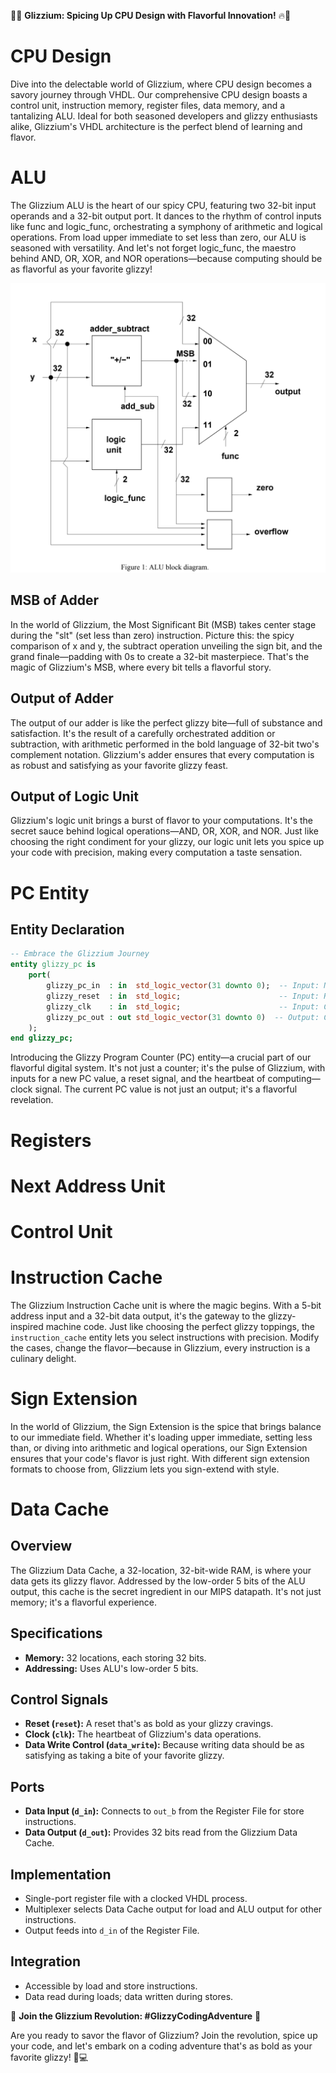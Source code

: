 🌭🔥 **Glizzium: Spicing Up CPU Design with Flavorful Innovation!** 🔥🌭

# CPU Design

Dive into the delectable world of Glizzium, where CPU design becomes a savory journey through VHDL. Our comprehensive CPU design boasts a control unit, instruction memory, register files, data memory, and a tantalizing ALU. Ideal for both seasoned developers and glizzy enthusiasts alike, Glizzium's VHDL architecture is the perfect blend of learning and flavor.

# ALU

The Glizzium ALU is the heart of our spicy CPU, featuring two 32-bit input operands and a 32-bit output port. It dances to the rhythm of control inputs like func and logic_func, orchestrating a symphony of arithmetic and logical operations. From load upper immediate to set less than zero, our ALU is seasoned with versatility. And let's not forget logic_func, the maestro behind AND, OR, XOR, and NOR operations—because computing should be as flavorful as your favorite glizzy!

![1700642004659](image/README/1700642004659.png)

## MSB of Adder

In the world of Glizzium, the Most Significant Bit (MSB) takes center stage during the "slt" (set less than zero) instruction. Picture this: the spicy comparison of x and y, the subtract operation unveiling the sign bit, and the grand finale—padding with 0s to create a 32-bit masterpiece. That's the magic of Glizzium's MSB, where every bit tells a flavorful story.

## Output of Adder

The output of our adder is like the perfect glizzy bite—full of substance and satisfaction. It's the result of a carefully orchestrated addition or subtraction, with arithmetic performed in the bold language of 32-bit two's complement notation. Glizzium's adder ensures that every computation is as robust and satisfying as your favorite glizzy feast.

## Output of Logic Unit

Glizzium's logic unit brings a burst of flavor to your computations. It's the secret sauce behind logical operations—AND, OR, XOR, and NOR. Just like choosing the right condiment for your glizzy, our logic unit lets you spice up your code with precision, making every computation a taste sensation.

# PC Entity

## Entity Declaration

```vhdl
-- Embrace the Glizzium Journey
entity glizzy_pc is
    port(
        glizzy_pc_in  : in  std_logic_vector(31 downto 0);  -- Input: New value for Glizzy Program Counter
        glizzy_reset  : in  std_logic;                      -- Input: Reset signal
        glizzy_clk    : in  std_logic;                      -- Input: Clock signal
        glizzy_pc_out : out std_logic_vector(31 downto 0)  -- Output: Current value of Glizzy Program Counter
    );
end glizzy_pc;
```

Introducing the Glizzy Program Counter (PC) entity—a crucial part of our flavorful digital system. It's not just a counter; it's the pulse of Glizzium, with inputs for a new PC value, a reset signal, and the heartbeat of computing—clock signal. The current PC value is not just an output; it's a flavorful revelation.

# Registers

# Next Address Unit

# Control Unit

# Instruction Cache

The Glizzium Instruction Cache unit is where the magic begins. With a 5-bit address input and a 32-bit data output, it's the gateway to the glizzy-inspired machine code. Just like choosing the perfect glizzy toppings, the `instruction_cache` entity lets you select instructions with precision. Modify the cases, change the flavor—because in Glizzium, every instruction is a culinary delight.

# Sign Extension

In the world of Glizzium, the Sign Extension is the spice that brings balance to our immediate field. Whether it's loading upper immediate, setting less than, or diving into arithmetic and logical operations, our Sign Extension ensures that your code's flavor is just right. With different sign extension formats to choose from, Glizzium lets you sign-extend with style.

# Data Cache

## Overview

The Glizzium Data Cache, a 32-location, 32-bit-wide RAM, is where your data gets its glizzy flavor. Addressed by the low-order 5 bits of the ALU output, this cache is the secret ingredient in our MIPS datapath. It's not just memory; it's a flavorful experience.

## Specifications

* **Memory:** 32 locations, each storing 32 bits.
* **Addressing:** Uses ALU's low-order 5 bits.

## Control Signals

* **Reset (`reset`):** A reset that's as bold as your glizzy cravings.
* **Clock (`clk`):** The heartbeat of Glizzium's data operations.
* **Data Write Control (`data_write`):** Because writing data should be as satisfying as taking a bite of your favorite glizzy.

## Ports

* **Data Input (`d_in`):** Connects to `out_b` from the Register File for store instructions.
* **Data Output (`d_out`):** Provides 32 bits read from the Glizzium Data Cache.

## Implementation

* Single-port register file with a clocked VHDL process.
* Multiplexer selects Data Cache output for load and ALU output for other instructions.
* Output feeds into `d_in` of the Register File.

## Integration

* Accessible by load and store instructions.
* Data read during loads; data written during stores.

🔗 **Join the Glizzium Revolution: #GlizzyCodingAdventure** 🔗

Are you ready to savor the flavor of Glizzium? Join the revolution, spice up your code, and let's embark on a coding adventure that's as bold as your favorite glizzy! 🌭💻
